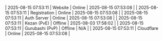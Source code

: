 | 2025-08-15 07:53:11 | Website | Online | 2025-08-15 07:53:08 |
| 2025-08-15 07:53:11 | Registration | Online | 2025-08-15 07:53:08 |
| 2025-08-15 07:53:11 | Auth Server | Online | 2025-08-15 07:53:08 |
| 2025-08-15 07:53:11 | Kezan (PvE) | Offline | 2025-08-03 17:58:02 |
| 2025-08-15 07:53:11 | Gurubashi (PvP) | Offline | N/A |
| 2025-08-15 07:53:11 | Cloudflare | Online | 2025-08-15 07:53:08 |
